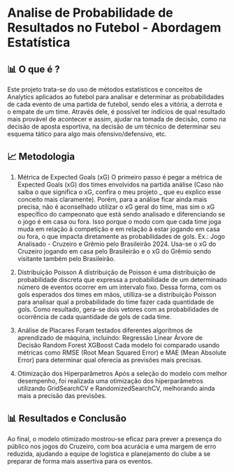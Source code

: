 # Analise de Probabilidade de Resultados no Futebol - Abordagem Estatística

## 📊 O que é ?
Este projeto trata-se do uso de métodos estatísticos e conceitos de Analytics aplicados ao futebol para analisar e determinar as probabilidades de cada evento de uma partida de futebol, sendo eles a vitória, a derrota e o empate de um time. Através dele, é possível ter indícios de qual resultado mais provável de acontecer e assim, ajudar na tomada de decisão, como na decisão de aposta esportiva, na decisão de um técnico de determinar seu esquema tático para algo mais ofensivo/defensivo, etc.

## 📈 Metodologia
1. Métrica de Expected Goals (xG)
O primeiro passo é pegar a métrica de Expected Goals (xG) dos times envolvidos na partida análise (Caso não saiba o que significa o xG, confira o meu projeto _ que eu explico esse conceito mais claramente). Porém, para a análise ficar ainda mais precisa, não é aconselhado utilizar o xG geral do time, mas sim o xG específico do campeonato que está sendo analisado e diferenciando se o jogo é em casa ou fora. Isso porque o modo com que cada time joga muda em relação à competição e em relação à estar jogando em casa ou fora, o que impacta diretamente as probabilidades de gols.
Ex.: Jogo Analisado - Cruzeiro e Grêmio pelo Brasileirão 2024. Usa-se o xG do Cruzeiro jogando em casa pelo Brasileirão e o xG do Grêmio sendo visitante também pelo Brasileirão.

2. Distribuição Poisson
A distribuição de Poisson é uma distribuição de probabilidade discreta que expressa a probabilidade de um determinado número de eventos ocorrer em um intervalo fixo. Dessa forma, com os gols esperados dos times em mãos, utilliza-se a distribuição Poisson para analisar qual a probabilidade do time fazer cada quantidade de gols.
Como resultado, gera-se dois vetores com as probabilidades de ocorrência de cada quantidade de gols de cada time.

3. Análise de Placares
Foram testados diferentes algoritmos de aprendizado de máquina, incluindo:
Regressão Linear
Árvore de Decisão
Random Forest
XGBoost
Cada modelo foi comparado usando métricas como RMSE (Root Mean Squared Error) e MAE (Mean Absolute Error) para determinar qual oferecia as previsões mais precisas.

5. Otimização dos Hiperparâmetros
Após a seleção do modelo com melhor desempenho, foi realizada uma otimização dos hiperparâmetros utilizando GridSearchCV e RandomizedSearchCV, melhorando ainda mais a precisão das previsões.

## 📊 Resultados e Conclusão
Ao final, o modelo otimizado mostrou-se eficaz para prever a presença do público nos jogos do Cruzeiro, com boa acurácia e uma margem de erro reduzida, ajudando a equipe de logística e planejamento do clube a se preparar de forma mais assertiva para os eventos.
